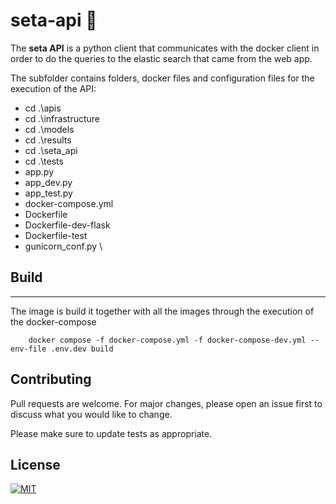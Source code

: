 # seta-api 📃

The **seta API**  is a python client that communicates with the docker client in order to do the queries to the elastic search that came from the web app.


The subfolder contains folders, docker files and configuration files for the execution of the API:

* cd .\apis 
* cd .\infrastructure
* cd .\models
* cd .\results
* cd .\seta_api
* cd .\tests
* app.py
* app_dev.py
* app_test.py
* docker-compose.yml
* Dockerfile
* Dockerfile-dev-flask
* Dockerfile-test
* gunicorn_conf.py \


## Build
***
The image is build it together with all the images through the execution of the docker-compose

```
    docker compose -f docker-compose.yml -f docker-compose-dev.yml --env-file .env.dev build
```


## Contributing

Pull requests are welcome. For major changes, please open an issue first to discuss what you would like to change.

Please make sure to update tests as appropriate.

## License

[![MIT][mit-badge]][mit-url]

[mit-badge]: https://img.shields.io/badge/license-mit-blue
[mit-url]: https://choosealicense.com/licenses/mit/